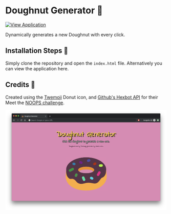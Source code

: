 # Doughnut Generator 🍩
[![View Application](https://img.shields.io/badge/view-application-blue.svg)](https://doughnut-generator.jives.dev
)

Dynamically generates a new Doughnut with every click.

## Installation Steps 💽

Simply clone the repository and open the `index.html` file. Alternatively you can view the application here.

## Credits 💬

Created using the [Twemoji](https://twemoji.twitter.com/) Donut icon, and [Github's Hexbot API](https://noopschallenge.com/challenges/hexbot) for their Meet the [NOOPS challenge](https://noopschallenge.com/).


![Screenshot](./images/screenshot.png)

